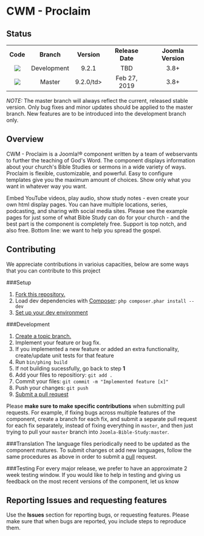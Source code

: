 CWM - Proclaim
==================

Status
-----------
<table>
    <tr>
        <th>Code</th>
        <th>Branch</th>
        <th>Version</th>
        <th>Release Date</th>
        <th>Joomla Version</th>
    </tr>
    <tr>
        <td align="center"><a href="https://travis-ci.org/Joomla-Bible-Study/Joomla-Bible-Study" target="_blank"><img src="https://travis-ci.org/Joomla-Bible-Study/Joomla-Bible-Study.png?branch=development"/></a></td>
        <td align="center">Development</td>
        <td align="center">9.2.1</td>
        <td align="center">TBD</td>
        <td align="center">3.8+</td>
    </tr>
    <tr>
        <td align="center"><a href="https://travis-ci.org/Joomla-Bible-Study/Joomla-Bible-Study" target="_blank"><img src="https://travis-ci.org/Joomla-Bible-Study/Joomla-Bible-Study.png?branch=master"/></a></td>
        <td align="center">Master</td>
        <td align="center">9.2.0/td>
        <td align="center">Feb 27, 2019</td>
        <td align="center">3.8+</td>
    </tr>
</table>

*NOTE:* The master branch will always reflect the current, released stable version. Only bug fixes and minor updates should be applied to the master branch. New features are to be introduced into the development branch only.

Overview
--------
CWM - Proclaim is a Joomla!® component written by a team of webservants to further the teaching of God's Word. The component displays information about your church's Bible Studies or sermons in a wide variety of ways. Proclaim is flexible, customizable, and powerful. Easy to configure templates give you the maximum amount of choices. Show only what you want in whatever way you want.

Embed YouTube videos, play audio, show study notes - even create your own html display pages. You can have multiple locations, series, podcasting, and sharing with social media sites. Please see the example pages for just some of what Bible Study can do for your church - and the best part is the component is completely free. Support is top notch, and also free. Bottom line: we want to help you spread the gospel.

Contributing
------------
We appreciate contributions in varioius capacities, below are some ways that you can contribute to this project

###Setup
1. [Fork this repository.][fork]
2. Load dev dependencies with [Composer][composer]: `php composer.phar install --dev`
3. [Set up your dev environment][setup]

###Development
1. [Create a topic branch.][branch]
2. Implement your feature or bug fix.
3. If you implemented a new feature or added an extra functionality, create/update unit tests for that feature
4. Run `bin/phing build`
5. If not building sucessfully, go back to step **1**
6. Add your files to repositiory: `git add .`
7. Commit your files: `git commit -m "Implemented feature [x]"`
8. Push your changes: `git push`
9. [Submit a pull request][pr]

Please **make sure to make specific contributions** when submitting pull requests. For example, if fixing bugs across multiple features of the component, create a branch for each fix, and submit a separate pull request for each fix separately, instead of fixing everything in `master`, and then just trying to pull your `master` branch into `Joomla-Bible-Study:master`.


###Translation 
The language files periodically need to be updated as the component matures. To submit changes ot add new languages, follow the same procedures as above in order to submit a [pull][pr] request.

###Testing
For every major release, we prefer to have an approximate 2 week testing window. If you would like to help in testing and giving us feedback on the most recent versions of the component, let us know

[fork]: http://help.github.com/fork-a-repo/
[branch]: http://learn.github.com/p/branching.html
[pr]: http://help.github.com/send-pull-requests/
[phing]: http://www.phing.info/
[setup]: https://github.com/Joomla-Bible-Study/Joomla-Bible-Study/wiki/Setting-up-your-development-environment
[composer]: https://getcomposer.org/download/

Reporting Issues and requesting features
----------------------------------------
Use the **Issues** section for reporting bugs, or requesting features. Please make sure that when bugs are reported, you include steps to reproduce them.
